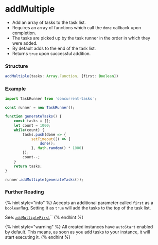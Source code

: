 # addMultiple

* Add an array of tasks to the task list. 
* Requires an array of functions which call the `done` callback upon completion. 
* The tasks are picked up by the task runner in the order in which they were added. 
* By default adds to the end of the task list. 
* Returns `true` upon successful addition. 

### Structure

```javascript
addMultiple(tasks: Array.Function, [first: Boolean])
```

### Example

```javascript
import TaskRunner from 'concurrent-tasks';

const runner = new TaskRunner();

function generateTasks() {
    const tasks = [];
    let count = 1000;
    while(count) {
        tasks.push(done => {
            setTimeout(() => {
                done();
            }, Math.random() * 1000)
        });
        count--;
    }
    return tasks;
}

runner.addMultiple(generateTasks());
```

### Further Reading

{% hint style="info" %}
Accepts an additional parameter called `first` as a `boolean`flag. Setting it as `true` will add the tasks to the top of the task list.

See: [`addMultipleFirst`](addmultiplefirst.md)\`\`
{% endhint %}

{% hint style="warning" %}
All created instances have `autoStart` enabled by default. This means, as soon as you add tasks to your instance, it will start executing it.
{% endhint %}

